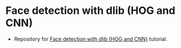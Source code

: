 # Face detection with dlib (HOG and CNN)
- Repository for [Face detection with dlib (HOG and CNN)](https://www.pyimagesearch.com/2021/04/19/face-detection-with-dlib-hog-and-cnn/) tutorial.

